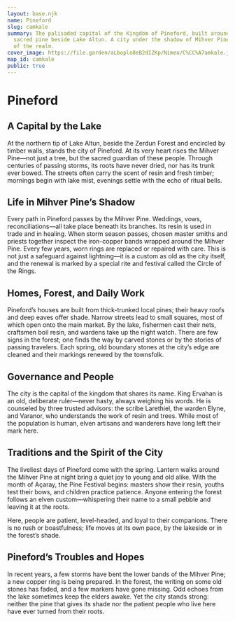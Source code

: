 ```yaml
---
layout: base.njk
name: Pineford
slug: camkale
summary: The palisaded capital of the Kingdom of Pineford, built around the
  sacred pine beside Lake Altun. A city under the shadow of Mihver Pine, heart
  of the realm.
cover_image: https://file.garden/aLboplo8eB2dIZKp/Nimea/C%CC%A7amkale.jpeg
map_id: camkale
public: true
---
```

# Pineford

## A Capital by the Lake

At the northern tip of Lake Altun, beside the Zerdun Forest and encircled by timber walls, stands the city of Pineford. At its very heart rises the Mihver Pine—not just a tree, but the sacred guardian of these people. Through centuries of passing storms, its roots have never dried, nor has its trunk ever bowed. The streets often carry the scent of resin and fresh timber; mornings begin with lake mist, evenings settle with the echo of ritual bells.

## Life in Mihver Pine’s Shadow

Every path in Pineford passes by the Mihver Pine. Weddings, vows, reconciliations—all take place beneath its branches. Its resin is used in trade and in healing. When storm season passes, chosen master smiths and priests together inspect the iron-copper bands wrapped around the Mihver Pine. Every few years, worn rings are replaced or repaired with care. This is not just a safeguard against lightning—it is a custom as old as the city itself, and the renewal is marked by a special rite and festival called the Circle of the Rings.

## Homes, Forest, and Daily Work

Pineford’s houses are built from thick-trunked local pines; their heavy roofs and deep eaves offer shade. Narrow streets lead to small squares, most of which open onto the main market. By the lake, fishermen cast their nets, craftsmen boil resin, and wardens take up the night watch. There are few signs in the forest; one finds the way by carved stones or by the stories of passing travelers. Each spring, old boundary stones at the city’s edge are cleaned and their markings renewed by the townsfolk.

## Governance and People

The city is the capital of the kingdom that shares its name. King Ervahan is an old, deliberate ruler—never hasty, always weighing his words. He is counseled by three trusted advisors: the scribe Larethiel, the warden Elyne, and Varanor, who understands the work of resin and trees. While most of the population is human, elven artisans and wanderers have long left their mark here.

## Traditions and the Spirit of the City

The liveliest days of Pineford come with the spring. Lantern walks around the Mihver Pine at night bring a quiet joy to young and old alike. With the month of Açaray, the Pine Festival begins: masters show their resin, youths test their bows, and children practice patience. Anyone entering the forest follows an elven custom—whispering their name to a small pebble and leaving it at the roots.

Here, people are patient, level-headed, and loyal to their companions. There is no rush or boastfulness; life moves at its own pace, by the lakeside or in the forest’s shade.

## Pineford’s Troubles and Hopes

In recent years, a few storms have bent the lower bands of the Mihver Pine; a new copper ring is being prepared. In the forest, the writing on some old stones has faded, and a few markers have gone missing. Odd echoes from the lake sometimes keep the elders awake. Yet the city stands strong: neither the pine that gives its shade nor the patient people who live here have ever turned from their roots.

